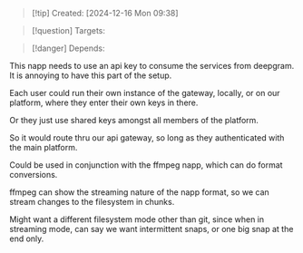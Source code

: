 
>[!tip] Created: [2024-12-16 Mon 09:38]

>[!question] Targets: 

>[!danger] Depends: 

This napp needs to use an api key to consume the services from deepgram.  It is annoying to have this part of the setup.

Each user could run their own instance of the gateway, locally, or on our platform, where they enter their own keys in there.

Or they just use shared keys amongst all members of the platform.

So it would route thru our api gateway, so long as they authenticated with the main platform.

Could be used in conjunction with the ffmpeg napp, which can do format conversions.

ffmpeg can show the streaming nature of the napp format, so we can stream changes to the filesystem in chunks.

Might want a different filesystem mode other than git, since when in streaming mode, can say we want intermittent snaps, or one big snap at the end only.